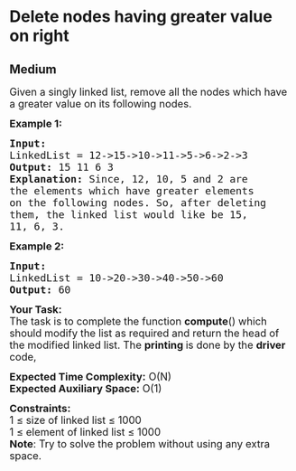 # Delete nodes having greater value on right
##  Medium 
<div class="problem-statement">
                <p></p><p><span style="font-size:18px">Given a singly linked list, remove all the nodes which have a greater value on its following nodes.</span></p>

<p><span style="font-size:18px"><strong>Example 1:</strong></span></p>

<pre><span style="font-size:18px"><strong>Input:
</strong>LinkedList = 12-&gt;15-&gt;10-&gt;11-&gt;5-&gt;6-&gt;2-&gt;3
<strong>Output: </strong>15 11 6 3<strong>
Explanation: </strong>Since, 12, 10, 5 and 2 are
the elements which have greater elements
on the following nodes. So, after deleting
them, the linked list would like be 15,
11, 6, 3.</span>
</pre>

<p><span style="font-size:18px"><strong>Example 2:</strong></span></p>

<pre><span style="font-size:18px"><strong>Input:
</strong>LinkedList = 10-&gt;20-&gt;30-&gt;40-&gt;50-&gt;60
<strong>Output: </strong>60
</span></pre>

<p><span style="font-size:18px"><strong>Your Task:</strong><br>
The task is to complete the function <strong>compute</strong>() which should modify the list as required and return the head of the modified linked list.&nbsp;The <strong>printing </strong>is done by the <strong>driver </strong>code,</span></p>

<p><span style="font-size:18px"><strong>Expected Time Complexity:</strong>&nbsp;O(N)<br>
<strong>Expected Auxiliary Space:</strong>&nbsp;O(1)</span></p>

<p><span style="font-size:18px"><strong>Constraints:</strong><br>
1 ≤ size of linked list&nbsp;≤ 1000<br>
1 ≤ element of linked list ≤ 1000<br>
<strong>Note</strong>: Try to solve the problem without using any extra space.</span></p>
 <p></p>
            </div>